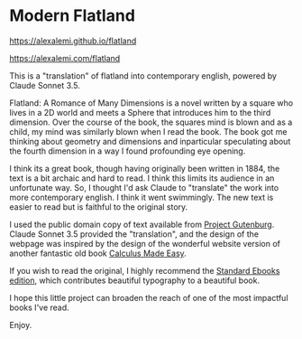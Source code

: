 # Modern Flatland

https://alexalemi.github.io/flatland

https://alexalemi.com/flatland

This is a "translation" of flatland into contemporary english, powered by
Claude Sonnet 3.5.

Flatland: A Romance of Many Dimensions is a novel written by a square who lives
in a 2D world and meets a Sphere that introduces him to the third dimension.
Over the course of the book, the squares mind is blown and as a child, my mind
was similarly blown when I read the book.  The book got me thinking about
geometry and dimensions and inparticular speculating about the fourth dimension
in a way I found profounding eye opening.

I think its a great book, though having originally been written in 1884, the
text is a bit archaic and hard to read.  I think this limits its audience in an
unfortunate way.  So, I thought I'd ask Claude to "translate" the work into
more contemporary english.  I think it went swimmingly.  The new text is easier
to read but is faithful to the original story.

I used the public domain copy of text available from [Project
Gutenburg](https://www.gutenberg.org/cache/epub/97/pg97-images.html). Claude
Sonnet 3.5 provided the "translation", and the design of the webpage was
inspired by the design of the wonderful website version of another fantastic
old book [Calculus Made Easy](https://calculusmadeeasy.org/).

If you wish to read the original, I highly recommend the [Standard Ebooks
edition](https://standardebooks.org/ebooks/edwin-a-abbott/flatland), which
contributes beautiful typography to a beautiful book.

I hope this little project can broaden the reach of one of the most impactful
books I've read.

Enjoy.

